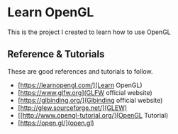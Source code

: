# Learn OpenGL

This is the project I created to learn how to use OpenGL

## Reference & Tutorials

These are good references and tutorials to follow.

- [https://learnopengl.com/](Learn OpenGL)
- [https://www.glfw.org](GLFW official website)
- [https://glbinding.org/](Glbinding official website)
- [http://glew.sourceforge.net/](GLEW)
- [[http://www.opengl-tutorial.org/](OpenGL Tutorial)
- [https://open.gl/](open.gl)

